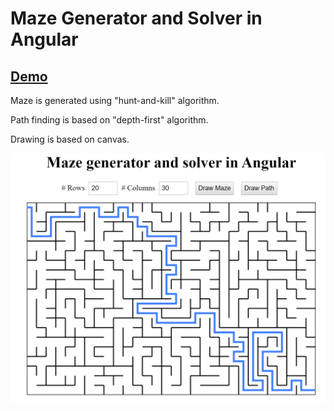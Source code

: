 # Maze Generator and Solver in Angular

## [Demo](https://changhuixu.github.io/angular-maze-generator/)

Maze is generated using "hunt-and-kill" algorithm.

Path finding is based on "depth-first" algorithm.

Drawing is based on canvas.

<img src="./src/assets/maze.PNG" width="650">
